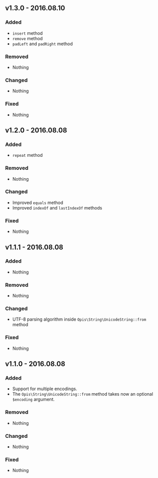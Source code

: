 ## v1.3.0 - 2016.08.10
### Added
- `insert` method
- `remove` method
-  `padLeft` and `padRight` method

### Removed
- Nothing

### Changed
- Nothing

### Fixed
- Nothing

## v1.2.0 - 2016.08.08
### Added
- `repeat` method

### Removed
- Nothing

### Changed
- Improved `equals` method
- Improved `indexOf` and `lastIndexOf` methods

### Fixed
- Nothing

## v1.1.1 - 2016.08.08
### Added
- Nothing

### Removed
- Nothing

### Changed
- UTF-8 parsing algorithm inside `Opis\String\UnicodeString::from` method

### Fixed
- Nothing

## v1.1.0 - 2016.08.08
### Added
- Support for multiple encodings.
- The `Opis\String\UnicodeString::from` method takes now an optional
`$encoding` argument.

### Removed
- Nothing

### Changed
- Nothing

### Fixed
- Nothing